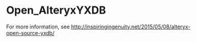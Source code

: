 # Open_AlteryxYXDB

For more information, see http://inspiringingenuity.net/2015/05/08/alteryx-open-source-yxdb/
